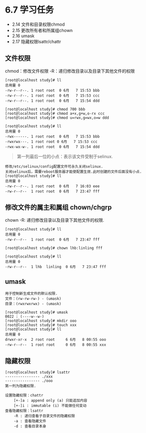 # 6.7 学习任务
- 2.14 文件和目录权限chmod
- 2.15 更改所有者和所属组chown
- 2.16 umask
- 2.17 隐藏权限lsattr/chattr


## 文件权限
chmod：修改文件权限
-R：递归修改目录以及目录下其他文件的权限
```
[root@localhost study]# ll
总用量 0
-rw-r--r--. 1 root root  0 6月   7 15:53 bbb
-rw-r--r--. 1 root root  0 6月   7 15:53 ccc
-rw-r--r--. 1 root root  0 6月   7 15:54 ddd

[root@localhost study]# chmod 700 bbb
[root@localhost study]# chmod a+x,g+w,o-rx ccc
[root@localhost study]# chmod u=rwx,g=wx,o=w ddd

[root@localhost study]# ll
总用量 0
-rwx------. 1 root root  0 6月   7 15:53 bbb
-rwxrwx---. 1 root root 0 6月   7 15:53 ccc
-rwx-wx-w-. 1 root root  0 6月   7 15:54 ddd
```
> 第一列最后一位的小点：表示该文件受制于selinux.
```
修改/etc/selinux/config配置文件可永久关闭selinux.
关闭selinux后，需要reboot服务器才能使配置生效.此时创建的文件后面没有小点.
[root@localhost study]# ll
总用量 0
-rw-r--r--. 1 root root  0 6月   7 16:03 eee
-rw-r--r--  1 root root  0 6月   7 23:47 fff
```

## 修改文件的属主和属组 chown/chgrp
chown -R: 递归修改目录以及目录下其他文件的权限.
```
[root@localhost study]# ll
总用量 0
-rw-r--r--  1 root root  0 6月   7 23:47 fff

[root@localhost study]# chown lhb:linling fff

[root@localhost study]# ll
总用量 0
-rw-r--r--  1 lhb  linling  0 6月   7 23:47 fff
``` 

## umask
```
用于控制新生成文件的默认权限.
文件：(rw-rw-rw-) - (umask)
目录：(rwxrwxrwx) - (umask)

[root@localhost study]# umask
0022 : (----w--w-)
[root@localhost study]# mkdir ooo
[root@localhost study]# touch xxx
[root@localhost study]# ll
总用量 0
drwxr-xr-x  2 root root     6 6月   8 00:55 ooo
-rw-r--r--  1 root root     0 6月   8 00:55 xxx

```

## 隐藏权限
```
[root@localhost study]# lsattr
---------------- ./xxx
---------------- ./ooo
第一列为隐藏权限.

设置隐藏权限：chattr
	[+-]a : append only (a) 只能追加内容
	[+-]i : immutable (i) 不能做任何变动
查看隐藏权限：lsattr
	-R : 递归查看子目录文件的隐藏权限
	-a : 查看隐藏文件
	-d : 查看目录本身
```
